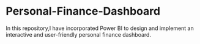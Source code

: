 # Personal-Finance-Dashboard
In this repository,I have incorporated Power BI to design and implement an interactive and user-friendly personal finance dashboard.
